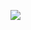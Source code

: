 
![](https://raw.githubusercontent.com/timf34/github-stats/master/generated/overview.svg#gh-light-mode-only)
